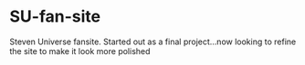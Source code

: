 # SU-fan-site
Steven Universe fansite. Started out as a final project...now looking to refine the site to make it look more polished
